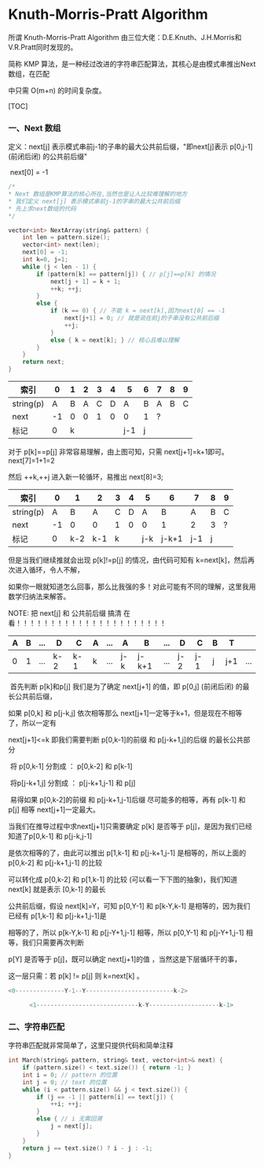 # Knuth-Morris-Pratt Algorithm



所谓 Knuth-Morris-Pratt Algorithm 由三位大佬：D.E.Knuth、J.H.Morris和V.R.Pratt同时发现的。

简称 KMP 算法，是一种经过改进的字符串匹配算法，其核心是由模式串推出Next数组，在匹配

中只需 O(m+n) 的时间复杂度。



[TOC]

### 一、Next 数组

定义：next[j] 表示模式串前j-1的子串的最大公共前后缀，"即next[j]表示 p[0,j-1] (前闭后闭) 的公共前后缀"

​			next[0] = -1

```C++
/*
* Next 数组是KMP算法的核心所在,当然也是让人比较难理解的地方
* 我们定义 next[j] 表示模式串前j-1的字串的最大公共前后缀
* 先上求next数组的代码
*/

vector<int> NextArray(string& pattern) {
	int len = pattern.size();
	vector<int> next(len);  
	next[0] = -1;
	int k=0, j=1;
	while (j < len - 1) {
		if (pattern[k] == pattern[j]) { // p[j]==p[k] 的情况
			next[j + 1] = k + 1;
			++k; ++j;
		}
		else {
			if (k == 0) { // 不能 k = next[k],因为next[0] == -1
				next[j+1] = 0; // 就是说在前j的子串没有公共前后缀
				++j;
			}
			else { k = next[k]; } // 核心且难以理解
		}
	}
	return next;
}

```



| 索引      | 0    | 1    | 2    | 3    | 4    | 5    | 6    | 7    | 8    | 9    |
| --------- | ---- | ---- | ---- | ---- | ---- | ---- | ---- | ---- | ---- | ---- |
| string(p) | A    | B    | A    | C    | D    | A    | B    | A    | B    | C    |
| next      | -1   | 0    | 0    | 1    | 0    | 0    | 1    | ?    |      |      |
| 标记      | 0    | k    |      |      |      | j-1  | j    |      |      |      |



对于 p[k]==p[j] 非常容易理解，由上图可知，只需 next[j+1]=k+1即可。next[7]=1+1=2

然后 ++k,++j 进入新一轮循环，易推出 next[8]=3;



| 索引      | 0    | 1    | 2    | 3    | 4    | 5    | 6     | 7    | 8    | 9    |
| --------- | ---- | ---- | ---- | ---- | ---- | ---- | ----- | ---- | ---- | ---- |
| string(p) | A    | B    | A    | C    | D    | A    | B     | A    | B    | C    |
| next      | -1   | 0    | 0    | 1    | 0    | 0    | 1     | 2    | 3    | ?    |
| 标记      | 0    | k-2  | k-1  | k    |      | j-k  | j-k+1 | j-1  | j    |      |



但是当我们继续推就会出现 p[k]!=p[j] 的情况，由代码可知有 k=next[k]，然后再次进入循环，令人不解，

如果你一眼就知道怎么回事，那么比我强的多！对此可能有不同的理解，这里我用数学归纳法来解答。 



NOTE: 把 next[j] 和 公共前后缀 搞清 在看！！！！！！！！！！！！！！！！！！！！！！

| A    | B    | ...  | D    | C    | A    | ...  | A    | B     | ...  | D    | C    | B    | T    |      |
| ---- | ---- | ---- | ---- | ---- | ---- | ---- | ---- | ----- | ---- | ---- | ---- | ---- | ---- | ---- |
| 0    | 1    | ...  | k-2  | k-1  | k    | ...  | j-k  | j-k+1 | ...  | j-2  | j-1  | j    | j+1  | ...  |



​	首先判断 p[k]和p[j] 我们是为了确定 next[j+1] 的值，即 p[0,j] (前闭后闭) 的最长公共前后缀，

如果 p[0,k]  和 p[j-k,j] 依次相等那么 next[j+1]一定等于k+1，但是现在不相等了，所以一定有

next[j+1]<=k 即我们需要判断  p[0,k-1]的前缀 和 p[j-k+1,j]的后缀  的最长公共部分

​	将 p[0,k-1]   分割成 ：       p[0,k-2]          和         p[k-1]

​	将p[j-k+1,j]  分割成 ：	   p[j-k+1,j-1]     和		 p[j]

​	易得如果 p[0,k-2]的前缀 和 p[j-k+1,j-1]后缀 尽可能多的相等，再有 p[k-1] 和 p[j] 相等 next[j+1]一定最大。

当我们在推导过程中求next[j+1]只需要确定 p[k] 是否等于 p[j]，是因为我们已经知道了p[0,k-1] 和 p[j-k,j-1]

是依次相等的了，由此可以推出 p[1,k-1] 和 p[j-k+1,j-1] 是相等的，所以上面的 p[0,k-2] 和 p[j-k+1,j-1]  的比较

可以转化成 p[0,k-2] 和 p[1,k-1] 的比较 (可以看一下下图的抽象)，我们知道 next[k] 就是表示 [0,k-1] 的最长

公共前后缀，假设 next[k]=Y，可知 p[0,Y-1] 和 p[k-Y,k-1] 是相等的，因为我们已经有 p[1,k-1] 和 p[j-k+1,j-1]是

相等的了，所以 p[k-Y,k-1] 和 p[j-Y+1,j-1] 相等，所以 p[0,Y-1] 和 p[j-Y+1,j-1] 相等，我们只需要再次判断 

p[Y] 是否等于 p[j]，既可以确定 next[j+1]的值 ，当然这是下层循环干的事，

这一层只需：若 p[k] != p[j] 则 k=next[k]  。



```c++
<0--------------Y-1--Y-------------------------k-2>  

	  <1-----------------------------k-Y--------------------k-1>
```





### 二、字符串匹配

字符串匹配就非常简单了，这里只提供代码和简单注释

```c++
int March(string& pattern, string& text, vector<int>& next) {
    if (pattern.size() < text.size()) { return -1; }
	int i = 0; // pattern 的位置
	int j = 0; // text 的位置
	while (i < pattern.size() && j < text.size()) {
		if (j == -1 || pattern[i] == text[j]) {
			++i; ++j;
		}
		else { // i 无需回溯
			j = next[j];
		}
	}
	return j == text.size() ? i - j : -1;
}

```




























